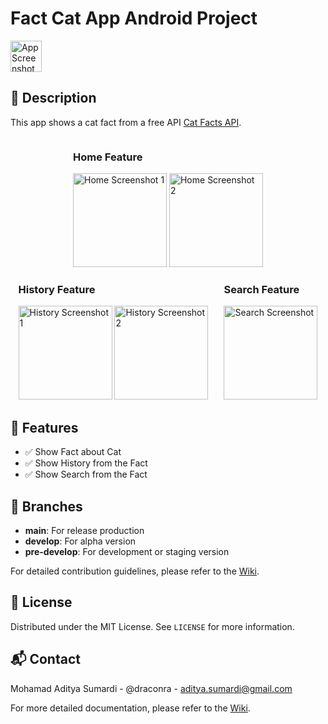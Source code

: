 # Fact Cat App Android Project

<img src="https://github.com/user-attachments/assets/60c8e288-a304-47bd-81c9-21f5da42afbe" alt="App Screenshot" width="50"/>

## :page_facing_up: Description

This app shows a cat fact from a free API [Cat Facts API](https://catfact.ninja/#/).

<div style="display: flex; justify-content: space-around; flex-wrap: wrap;">
  <div>
    <h3>Home Feature</h3>
    <img src="https://github.com/user-attachments/assets/e84a3126-9073-4d9a-9401-1ea8551cd454" alt="Home Screenshot 1" width="150"/>
    <img src="https://github.com/user-attachments/assets/e3af878f-3d0d-44f0-b452-bcdbcb27d54c" alt="Home Screenshot 2" width="150"/>
  </div>
  <div>
    <h3>History Feature</h3>
    <img src="https://github.com/user-attachments/assets/7ee6064b-7791-4102-8111-62c3b799e116" alt="History Screenshot 1" width="150"/>
    <img src="https://github.com/user-attachments/assets/6e288ce7-d612-4f64-a885-c5c532161507" alt="History Screenshot 2" width="150"/>
  </div>
  <div>
    <h3>Search Feature</h3>
    <img src="https://github.com/user-attachments/assets/3f72e069-fbe4-46fe-a063-8b7756ff2d00" alt="Search Screenshot" width="150"/>
  </div>
</div>

## :rocket: Features

- :white_check_mark: Show Fact about Cat
- :white_check_mark: Show History from the Fact
- :white_check_mark: Show Search from the Fact

## :construction: Branches

- **main**: For release production
- **develop**: For alpha version
- **pre-develop**: For development or staging version

For detailed contribution guidelines, please refer to the [Wiki](https://github.com/draconra/fact-cat-app/wiki/Contributing).

## :book: License

Distributed under the MIT License. See `LICENSE` for more information.

## :mailbox_with_mail: Contact

Mohamad Aditya Sumardi - @draconra - aditya.sumardi@gmail.com

For more detailed documentation, please refer to the [Wiki](https://github.com/draconra/fact-cat-app/wiki).

